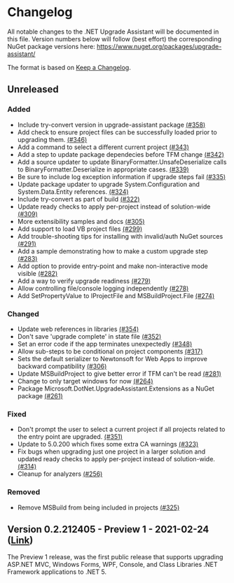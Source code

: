 # Changelog
All notable changes to the .NET Upgrade Assistant will be documented in this file. Version numbers below will follow (best effort) the corresponding NuGet package versions here: https://www.nuget.org/packages/upgrade-assistant/

The format is based on [Keep a Changelog](http://keepachangelog.com/en/1.0.0/).

## Unreleased
### Added
- Include try-convert version in upgrade-assistant package [(#358)](https://github.com/dotnet/upgrade-assistant/pull/358)
- Add check to ensure project files can be successfully loaded prior to upgrading them. [(#346)](https://github.com/dotnet/upgrade-assistant/pull/346)
- Add a command to select a different current project [(#343)](https://github.com/dotnet/upgrade-assistant/pull/343)
- Add a step to update package dependecies before TFM change [(#342)](https://github.com/dotnet/upgrade-assistant/pull/342)
- Add a source updater to update BinaryFormatter.UnsafeDeserialize calls to BinaryFormatter.Deserialize in appropriate cases. [(#339)](https://github.com/dotnet/upgrade-assistant/pull/339)
- Be sure to include log exception information if upgrade steps fail [(#335)](https://github.com/dotnet/upgrade-assistant/pull/335)
- Update package updater to upgrade System.Configuration and System.Data.Entity references. [(#324)](https://github.com/dotnet/upgrade-assistant/pull/324)
- Include try-convert as part of build [(#322)](https://github.com/dotnet/upgrade-assistant/pull/322)
- Update ready checks to apply per-project instead of solution-wide [(#309)](https://github.com/dotnet/upgrade-assistant/pull/309)
- More extensibility samples and docs [(#305)](https://github.com/dotnet/upgrade-assistant/pull/305)
- Add support to load VB project files [(#299)](https://github.com/dotnet/upgrade-assistant/pull/299)
- Add trouble-shooting tips for installing with invalid/auth NuGet sources [(#291)](https://github.com/dotnet/upgrade-assistant/pull/291)
- Add a sample demonstrating how to make a custom upgrade step [(#283)](https://github.com/dotnet/upgrade-assistant/pull/283)
- Add option to provide entry-point and make non-interactive mode visible [(#282)](https://github.com/dotnet/upgrade-assistant/pull/282)
- Add a way to verify upgrade readiness [(#279)](https://github.com/dotnet/upgrade-assistant/pull/279)
- Allow controlling file/console logging independently [(#278)](https://github.com/dotnet/upgrade-assistant/pull/278)
- Add SetPropertyValue to IProjectFile and MSBuildProject.File [(#274)](https://github.com/dotnet/upgrade-assistant/pull/274)

### Changed
- Update web references in libraries [(#354)](https://github.com/dotnet/upgrade-assistant/pull/354)
- Don't save 'upgrade complete' in state file [(#352)](https://github.com/dotnet/upgrade-assistant/pull/352)
- Set an error code if the app terminates unexpectedly [(#348)](https://github.com/dotnet/upgrade-assistant/pull/348)
- Allow sub-steps to be conditional on project components [(#317)](https://github.com/dotnet/upgrade-assistant/pull/317)
- Sets the default serializer to Newtonsoft for Web Apps to improve backward compatibility [(#306)](https://github.com/dotnet/upgrade-assistant/pull/306)
- Update MSBuildProject to give better error if TFM can't be read [(#281)](https://github.com/dotnet/upgrade-assistant/pull/281)
- Change to only target windows for now [(#264)](https://github.com/dotnet/upgrade-assistant/pull/264)
- Package Microsoft.DotNet.UpgradeAssistant.Extensions as a NuGet package [(#261)](https://github.com/dotnet/upgrade-assistant/pull/261)

### Fixed
- Don't prompt the user to select a current project if all projects related to the entry point are upgraded. [(#351)](https://github.com/dotnet/upgrade-assistant/pull/351)
- Update to 5.0.200 which fixes some extra CA warnings [(#323)](https://github.com/dotnet/upgrade-assistant/pull/323)
- Fix bugs when upgrading just one project in a larger solution and updated ready checks to apply per-project instead of solution-wide. [(#314)](https://github.com/dotnet/upgrade-assistant/pull/314)
- Cleanup for analyzers [(#256)](https://github.com/dotnet/upgrade-assistant/pull/256)

### Removed
- Remove MSBuild from being included in projects [(#325)](https://github.com/dotnet/upgrade-assistant/pull/325)


## Version 0.2.212405 - Preview 1 - 2021-02-24  ([Link](https://www.nuget.org/packages/upgrade-assistant/0.2.212405))

The Preview 1 release, was the first public release that supports upgrading ASP.NET MVC, Windows Forms, WPF, Console, and Class Libraries .NET Framework applications to .NET 5.
